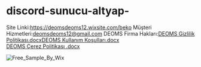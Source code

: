# discord-sunucu-altyap-
Site Linki:https://deomsdeoms12.wixsite.com/beko
Müşteri Hizmetleri:deomsdeoms12@gmail.com
DEOMS Firma Hakları:[DEOMS Gizlilik Politikası.docx](https://github.com/DEOMS-DIJITAL-FIRMA/discord-sunucu-altyap-/files/9076141/DEOMS.Gizlilik.Politikasi.docx)[DEOMS Kullanım Koşulları.docx](https://github.com/DEOMS-DIJITAL-FIRMA/discord-sunucu-altyap-/files/9076142/DEOMS.Kullanim.Kosullari.docx)  
[DEOMS Çerez Politikası .docx](https://github.com/DEOMS-DIJITAL-FIRMA/discord-sunucu-altyap-/files/9076143/DEOMS.Cerez.Politikasi.docx) 

![Free_Sample_By_Wix](https://user-images.githubusercontent.com/108952297/178098836-5284c31f-484e-453a-8d79-543dd752a94f.jpeg) 
